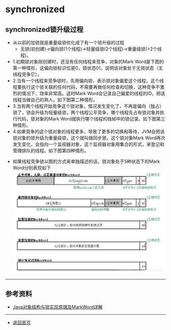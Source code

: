 # synchronized


## synchronized锁升级过程
  - 从以前的加锁就是重量级锁优化成了有一个锁升级的过程
    - 无锁(初创建)->偏向锁(1个线程)->轻量级锁(2个线程)->重量级锁(>2个线程)。
  -  1.初期锁对象刚创建时，还没有任何线程来竞争，对象的Mark Word是下图的第一种情形，这偏向锁标识位是0，锁状态01，说明该对象处于无锁状态（无线程竞争它）。
  - 2.当有一个线程来竞争锁时，先用偏向锁，表示锁对象偏爱这个线程，这个线程要执行这个锁关联的任何代码，不需要再做任何检查和切换，这种竞争不激烈的情况下，效率非常高。这时Mark Word会记录自己偏爱的线程的ID，把该线程当做自己的熟人。如下图第二种情形。
  - 3.当有两个线程开始竞争这个锁对象，情况发生变化了，不再是偏向（独占）锁了，锁会升级为轻量级锁，两个线程公平竞争，哪个线程先占有锁对象并执行代码，锁对象的Mark Word就执行哪个线程的栈帧中的锁记录。如下图第三种情形。
  - 4.如果竞争的这个锁对象的线程更多，导致了更多的切换和等待，JVM会把该锁对象的锁升级为重量级锁，这个就叫做同步锁，这个锁对象Mark Word再次发生变化，会指向一个监视器对象，这个监视器对象用集合的形式，来登记和管理排队的线程。如下图第四种情形。
  >
  - 如果线程竞争锁以图的方式来单独描述的话，锁对象处于5种状态下的Mark Word分别表现如下
  ![image](../../Resources/../../Resources/JavaBasics/JUC/Lock/lock_markword_structure.jpg)
   

---

## 参考资料
  - [Java对象结构与锁实现原理及MarkWord详解](https://blog.csdn.net/liudun_cool/article/details/86286872)
  
---
- [返回首页](../../../README.md)
